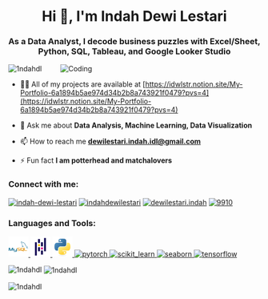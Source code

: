 <h1 align="center">Hi 👋, I'm Indah Dewi Lestari</h1>
<h3 align="center">As a Data Analyst, I decode business puzzles with Excel/Sheet, Python, SQL, Tableau, and Google Looker Studio</h3>
<img align="right" alt="Coding" width="400" src="https://www.sardonyx.in/themes/images/bigdata-solution/sardonyx-bigdata-rowimg5.gif">

<p align="left"> <img src="https://komarev.com/ghpvc/?username=1ndahdl&label=Profile%20views&color=0e75b6&style=flat" alt="1ndahdl" /> </p>

- 👨‍💻 All of my projects are available at [https://idwlstr.notion.site/My-Portfolio-6a1894b5ae974d34b2b8a743921f0479?pvs=4](https://idwlstr.notion.site/My-Portfolio-6a1894b5ae974d34b2b8a743921f0479?pvs=4)

- 💬 Ask me about **Data Analysis, Machine Learning, Data Visualization**

- 📫 How to reach me **dewilestari.indah.idl@gmail.com**

- ⚡ Fun fact **I am potterhead and matchalovers**

<h3 align="left">Connect with me:</h3>
<p align="left">
<a href="https://linkedin.com/in/indah-dewi-lestari" target="blank"><img align="center" src="https://raw.githubusercontent.com/rahuldkjain/github-profile-readme-generator/master/src/images/icons/Social/linked-in-alt.svg" alt="indah-dewi-lestari" height="30" width="40" /></a>
<a href="https://kaggle.com/indahdewilestari" target="blank"><img align="center" src="https://raw.githubusercontent.com/rahuldkjain/github-profile-readme-generator/master/src/images/icons/Social/kaggle.svg" alt="indahdewilestari" height="30" width="40" /></a>
<a href="https://instagram.com/dewilestari.indah" target="blank"><img align="center" src="https://raw.githubusercontent.com/rahuldkjain/github-profile-readme-generator/master/src/images/icons/Social/instagram.svg" alt="dewilestari.indah" height="30" width="40" /></a>
<a href="https://discord.gg/9910" target="blank"><img align="center" src="https://raw.githubusercontent.com/rahuldkjain/github-profile-readme-generator/master/src/images/icons/Social/discord.svg" alt="9910" height="30" width="40" /></a>
</p>

<h3 align="left">Languages and Tools:</h3>
<p align="left"> <a href="https://www.mysql.com/" target="_blank" rel="noreferrer"> <img src="https://raw.githubusercontent.com/devicons/devicon/master/icons/mysql/mysql-original-wordmark.svg" alt="mysql" width="40" height="40"/> </a> <a href="https://pandas.pydata.org/" target="_blank" rel="noreferrer"> <img src="https://raw.githubusercontent.com/devicons/devicon/2ae2a900d2f041da66e950e4d48052658d850630/icons/pandas/pandas-original.svg" alt="pandas" width="40" height="40"/> </a> <a href="https://www.python.org" target="_blank" rel="noreferrer"> <img src="https://raw.githubusercontent.com/devicons/devicon/master/icons/python/python-original.svg" alt="python" width="40" height="40"/> </a> <a href="https://pytorch.org/" target="_blank" rel="noreferrer"> <img src="https://www.vectorlogo.zone/logos/pytorch/pytorch-icon.svg" alt="pytorch" width="40" height="40"/> </a> <a href="https://scikit-learn.org/" target="_blank" rel="noreferrer"> <img src="https://upload.wikimedia.org/wikipedia/commons/0/05/Scikit_learn_logo_small.svg" alt="scikit_learn" width="40" height="40"/> </a> <a href="https://seaborn.pydata.org/" target="_blank" rel="noreferrer"> <img src="https://seaborn.pydata.org/_images/logo-mark-lightbg.svg" alt="seaborn" width="40" height="40"/> </a> <a href="https://www.tensorflow.org" target="_blank" rel="noreferrer"> <img src="https://www.vectorlogo.zone/logos/tensorflow/tensorflow-icon.svg" alt="tensorflow" width="40" height="40"/> </a> </p>

<p><img align="left" src="https://github-readme-stats.vercel.app/api/top-langs?username=1ndahdl&show_icons=true&locale=en&layout=compact" alt="1ndahdl" /></p>

<p>&nbsp;<img align="center" src="https://github-readme-stats.vercel.app/api?username=1ndahdl&show_icons=true&locale=en" alt="1ndahdl" /></p>

<p><img align="center" src="https://github-readme-streak-stats.herokuapp.com/?user=1ndahdl&" alt="1ndahdl" /></p>
